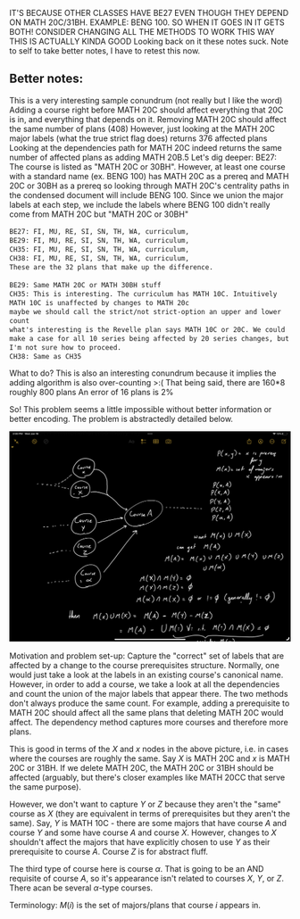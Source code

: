 IT'S BECAUSE OTHER CLASSES HAVE BE27 EVEN THOUGH THEY DEPEND ON MATH 20C/31BH. EXAMPLE: BENG 100. SO WHEN IT GOES IN IT GETS BOTH! 
CONSIDER CHANGING ALL THE METHODS TO WORK THIS WAY THIS IS ACTUALLY KINDA GOOD
Looking back on it these notes suck. Note to self to take better notes, I have to retest this now.

## Better notes:
This is a very interesting sample conundrum (not really but I like the word)
    Adding a course right before MATH 20C should affect everything that 20C is in, and everything that depends on it.
    Removing MATH 20C should affect the same number of plans (408)
    However, just looking at the MATH 20C major labels (what the true strict flag does) returns 376 affected plans
    Looking at the dependencies path for MATH 20C indeed returns the same number of affected plans as adding MATH 20B.5
    Let's dig deeper:
    BE27: The course is listed as "MATH 20C or 30BH". However, at least one course with a standard name (ex. BENG 100)
    has MATH 20C as a prereq and MATH 20C or 30BH as a prereq so looking through MATH 20C's centrality paths in the condensed document
    will include BENG 100. Since we union the major labels at each step, we include the labels where BENG 100 didn't really come from MATH 20C but 
    "MATH 20C or 30BH"

    BE27: FI, MU, RE, SI, SN, TH, WA, curriculum,
    BE29: FI, MU, RE, SI, SN, TH, WA, curriculum,
    CH35: FI, MU, RE, SI, SN, TH, WA, curriculum,
    CH38: FI, MU, RE, SI, SN, TH, WA, curriculum,
    These are the 32 plans that make up the difference. 

    BE29: Same MATH 20C or MATH 30BH stuff
    CH35: This is interesting. The curriculum has MATH 10C. Intuitively MATH 10C is unaffected by changes to MATH 20c
    maybe we should call the strict/not strict-option an upper and lower count
    what's interesting is the Revelle plan says MATH 10C or 20C. We could make a case for all 10 series being affected by 20 series changes, but I'm not sure how to proceed.
    CH38: Same as CH35

What to do?
This is also an interesting conundrum because it implies the adding algorithm is also over-counting >:(
That being said, there are 160*8 roughly 800 plans
An error of 16 plans is 2%

So! This problem seems a little impossible without better information or better encoding. The problem is abstractedly detailed below.

![image](files/issue.jpg)

Motivation and problem set-up: Capture the "correct" set of labels that are affected by a change to the course prerequisites structure.
Normally, one would just take a look at the labels in an existing course's canonical name. 
However, in order to add a course, we take a look at all the dependencies and count the union of the major labels that appear there. 
The two methods don't always produce the same count.
For example, adding a prerequisite to MATH 20C should affect all the same plans that deleting MATH 20C would affect. The dependency method captures more courses and therefore more plans.

This is good in terms of the $X$ and $x$ nodes in the above picture, i.e. in cases where the courses are roughly the same. Say $X$ is MATH 20C and $x$ is MATH 20C or 31BH. If we delete MATH 20C, the MATH 20C or 31BH should be affected (arguably, but there's closer examples like MATH 20CC that serve the same purpose).

However, we don't want to capture $Y$ or $Z$ because they aren't the "same" course as $X$ (they are equivalent in terms of prerequisites but they aren't the same). Say, $Y$ is MATH 10C - there are some majors that have course $A$ and course $Y$ and some have course $A$ and course $X$. However, changes to $X$ shouldn't affect the majors that have explicitly chosen to use $Y$ as their prerequisite to course $A$. Course $Z$ is for abstract fluff. 

The third type of course here is course $\alpha$. That is going to be an AND requisite of course $A$, so it's appearance isn't related to courses $X$, $Y$, or $Z$. There acan be several $\alpha$-type courses. 

Terminology: $M(i)$ is the set of majors/plans that course $i$ appears in.

